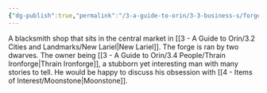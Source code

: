 ```yaml
---
{"dg-publish":true,"permalink":"/3-a-guide-to-orin/3-3-business-s/forgeheart-armory/","created":"2025-01-23T12:38:08.812-06:00","updated":"2025-01-30T19:40:20.814-06:00"}
---
```


A blacksmith shop that sits in the central market in [[3 - A Guide to Orin/3.2 Cities and Landmarks/New Lariel\|New Lariel]]. The forge is ran by two dwarves. The owner being [[3 - A Guide to Orin/3.4 People/Thrain Ironforge\|Thrain Ironforge]], a stubborn yet interesting man with many stories to tell. He would be happy to discuss his obsession with [[4 - Items of Interest/Moonstone\|Moonstone]]. 